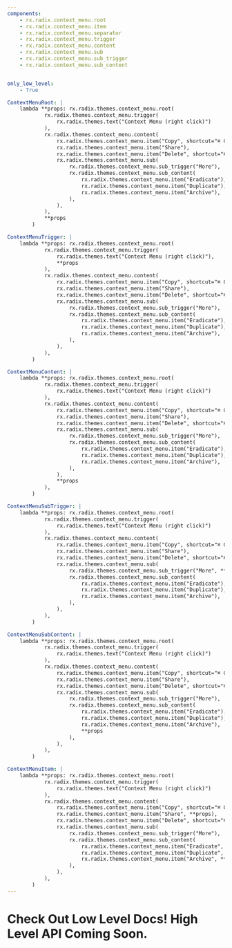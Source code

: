 ```yaml
---
components:
    - rx.radix.context_menu.root
    - rx.radix.context_menu.item
    - rx.radix.context_menu.separator
    - rx.radix.context_menu.trigger
    - rx.radix.context_menu.content
    - rx.radix.context_menu.sub
    - rx.radix.context_menu.sub_trigger
    - rx.radix.context_menu.sub_content


only_low_level:
    - True

ContextMenuRoot: |
    lambda **props: rx.radix.themes.context_menu.root(
            rx.radix.themes.context_menu.trigger(
                rx.radix.themes.text("Context Menu (right click)")
            ),
            rx.radix.themes.context_menu.content(
                rx.radix.themes.context_menu.item("Copy", shortcut="⌘ C"),
                rx.radix.themes.context_menu.item("Share"),
                rx.radix.themes.context_menu.item("Delete", shortcut="⌘ ⌫", color="red"),
                rx.radix.themes.context_menu.sub(
                    rx.radix.themes.context_menu.sub_trigger("More"),
                    rx.radix.themes.context_menu.sub_content(
                        rx.radix.themes.context_menu.item("Eradicate"),
                        rx.radix.themes.context_menu.item("Duplicate"),
                        rx.radix.themes.context_menu.item("Archive"),
                    ),
                ),
            ),
            **props
        )

ContextMenuTrigger: |
    lambda **props: rx.radix.themes.context_menu.root(
            rx.radix.themes.context_menu.trigger(
                rx.radix.themes.text("Context Menu (right click)"),
                **props
            ),
            rx.radix.themes.context_menu.content(
                rx.radix.themes.context_menu.item("Copy", shortcut="⌘ C"),
                rx.radix.themes.context_menu.item("Share"),
                rx.radix.themes.context_menu.item("Delete", shortcut="⌘ ⌫", color="red"),
                rx.radix.themes.context_menu.sub(
                    rx.radix.themes.context_menu.sub_trigger("More"),
                    rx.radix.themes.context_menu.sub_content(
                        rx.radix.themes.context_menu.item("Eradicate"),
                        rx.radix.themes.context_menu.item("Duplicate"),
                        rx.radix.themes.context_menu.item("Archive"),
                    ),
                ),
            ),
        )

ContextMenuContent: |
    lambda **props: rx.radix.themes.context_menu.root(
            rx.radix.themes.context_menu.trigger(
                rx.radix.themes.text("Context Menu (right click)")
            ),
            rx.radix.themes.context_menu.content(
                rx.radix.themes.context_menu.item("Copy", shortcut="⌘ C"),
                rx.radix.themes.context_menu.item("Share"),
                rx.radix.themes.context_menu.item("Delete", shortcut="⌘ ⌫", color="red"),
                rx.radix.themes.context_menu.sub(
                    rx.radix.themes.context_menu.sub_trigger("More"),
                    rx.radix.themes.context_menu.sub_content(
                        rx.radix.themes.context_menu.item("Eradicate"),
                        rx.radix.themes.context_menu.item("Duplicate"),
                        rx.radix.themes.context_menu.item("Archive"),
                    ),
                ),
                **props
            ),
        )

ContextMenuSubTrigger: |
    lambda **props: rx.radix.themes.context_menu.root(
            rx.radix.themes.context_menu.trigger(
                rx.radix.themes.text("Context Menu (right click)")
            ),
            rx.radix.themes.context_menu.content(
                rx.radix.themes.context_menu.item("Copy", shortcut="⌘ C"),
                rx.radix.themes.context_menu.item("Share"),
                rx.radix.themes.context_menu.item("Delete", shortcut="⌘ ⌫", color="red"),
                rx.radix.themes.context_menu.sub(
                    rx.radix.themes.context_menu.sub_trigger("More", **props),
                    rx.radix.themes.context_menu.sub_content(
                        rx.radix.themes.context_menu.item("Eradicate"),
                        rx.radix.themes.context_menu.item("Duplicate"),
                        rx.radix.themes.context_menu.item("Archive"),
                    ),
                ),
            ),
        )

ContextMenuSubContent: |
    lambda **props: rx.radix.themes.context_menu.root(
            rx.radix.themes.context_menu.trigger(
                rx.radix.themes.text("Context Menu (right click)")
            ),
            rx.radix.themes.context_menu.content(
                rx.radix.themes.context_menu.item("Copy", shortcut="⌘ C"),
                rx.radix.themes.context_menu.item("Share"),
                rx.radix.themes.context_menu.item("Delete", shortcut="⌘ ⌫", color="red"),
                rx.radix.themes.context_menu.sub(
                    rx.radix.themes.context_menu.sub_trigger("More"),
                    rx.radix.themes.context_menu.sub_content(
                        rx.radix.themes.context_menu.item("Eradicate"),
                        rx.radix.themes.context_menu.item("Duplicate"),
                        rx.radix.themes.context_menu.item("Archive"),
                        **props
                    ),
                ),
            ),
        )

ContextMenuItem: |
    lambda **props: rx.radix.themes.context_menu.root(
            rx.radix.themes.context_menu.trigger(
                rx.radix.themes.text("Context Menu (right click)")
            ),
            rx.radix.themes.context_menu.content(
                rx.radix.themes.context_menu.item("Copy", shortcut="⌘ C", **props),
                rx.radix.themes.context_menu.item("Share", **props),
                rx.radix.themes.context_menu.item("Delete", shortcut="⌘ ⌫", color="red", **props),
                rx.radix.themes.context_menu.sub(
                    rx.radix.themes.context_menu.sub_trigger("More"),
                    rx.radix.themes.context_menu.sub_content(
                        rx.radix.themes.context_menu.item("Eradicate", **props),
                        rx.radix.themes.context_menu.item("Duplicate", **props),
                        rx.radix.themes.context_menu.item("Archive", **props),
                    ),
                ),
            ),
        )
---
```



# Check Out Low Level Docs! High Level API Coming Soon.